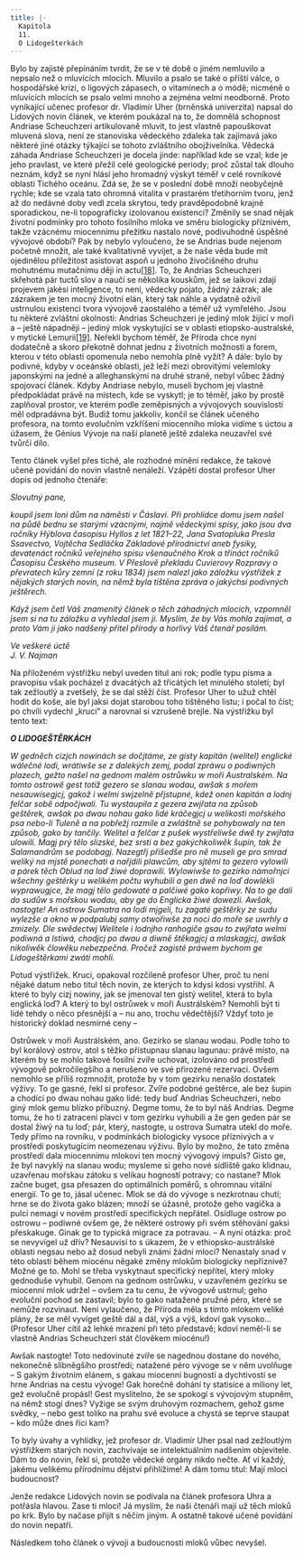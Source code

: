 ```yaml
---
title: |-
  Kapitola
  11.
  O Lidogešterkách
---
```


Bylo by zajisté přepínáním tvrdit, že se v té době o jiném nemluvilo a nepsalo než o mluvících mlocích. Mluvilo a psalo se také o příští válce, o hospodářské krizi, o ligových zápasech, o vitaminech a o módě; nicméně o mluvících mlocích se psalo velmi mnoho a zejména velmi neodborně. Proto vynikající učenec profesor dr. Vladimír Uher (brněnská univerzita) napsal do Lidových novin článek, ve kterém poukázal na to, že domnělá schopnost Andriase Scheuchzeri artikulovaně mluvit, to jest vlastně papouškovat mluvená slova, není ze stanoviska vědeckého zdaleka tak zajímavá jako některé jiné otázky týkající se tohoto zvláštního obojživelníka. Vědecká záhada Andriase Scheuchzeri je docela jinde: například kde se vzal; kde je jeho pravlast, ve které přežil celé geologické periody; proč zůstal tak dlouho neznám, když se nyní hlásí jeho hromadný výskyt téměř v celé rovníkové oblasti Tichého oceánu. Zdá se, že se v poslední době množí neobyčejně rychle; kde se vzala tato ohromná vitalita v prastarém třetihorním tvoru, jenž až do nedávné doby vedl zcela skrytou, tedy pravděpodobně krajně sporadickou, ne-li topograficky izolovanou existenci? Změnily se snad nějak životní podmínky pro tohoto fosilního mloka ve směru biologicky příznivém, takže vzácnému miocennímu přežitku nastalo nové, podivuhodně úspěšné vývojové období? Pak by nebylo vyloučeno, že se Andrias bude nejenom početně množit, ale také kvalitativně vyvíjet, a že naše věda bude mít ojedinělou příležitost asistovat aspoň u jednoho živočišného druhu mohutnému mutačnímu ději in actu[\[18\]](./resources/undefined). To, že Andrias Scheuchzeri skřehotá pár tuctů slov a naučí se několika kouskům, jež se laikovi zdají projevem jakési inteligence, to není, vědecky pojato, žádný zázrak; ale zázrakem je ten mocný životní elán, který tak náhle a vydatně oživil ustrnulou existenci tvora vývojově zaostalého a téměř už vymřelého. Jsou tu některé zvláštní okolnosti: Andrias Scheuchzeri je jediný mlok žijící v moři a – ještě nápadněji – jediný mlok vyskytující se v oblasti etiopsko-australské, v mytické Lemurii[\[19\]](./resources/undefined). Neřekli bychom téměř, že Příroda chce nyní dodatečně a skoro překotně dohnat jednu z životních možností a forem, kterou v této oblasti opomenula nebo nemohla plně vyžít? A dále: bylo by podivné, kdyby v oceánské oblasti, jež leží mezi obrovitými velemloky japonskými na jedné a alleghanskými na druhé straně, nebyl vůbec žádný spojovací článek. Kdyby Andriase nebylo, museli bychom jej vlastně předpokládat právě na místech, kde se vyskytl; je to téměř, jako by prostě zaplňoval prostor, ve kterém podle zeměpisných a vývojových souvislostí měl odpradávna být. Budiž tomu jakkoliv, končil se článek učeného profesora, na tomto evolučním vzkříšení miocenního mloka vidíme s úctou a úžasem, že Génius Vývoje na naší planetě ještě zdaleka neuzavřel své tvůrčí dílo.

Tento článek vyšel přes tiché, ale rozhodné mínění redakce, že takové učené povídání do novin vlastně nenáleží. Vzápětí dostal profesor Uher dopis od jednoho čtenáře:

_Slovutný pane,_

_koupil jsem loni dům na náměstí v Čáslavi. Při prohlídce domu jsem našel na půdě bednu se starými vzácnými, najmě vědeckými spisy, jako jsou dva ročníky Hýblova časopisu Hyllos z let 1821–22, Jana Svatopluka Presla Ssavectvo, Vojtěcha Sedláčka Základové přírodnictví aneb fysiky, devatenáct ročníků veřejného spisu všenaučného Krok a třináct ročníků Časopisu Českého museum. V Přeslově překladu Cuvierovy Rozpravy o převratech kůry zemní (z roku 1834) jsem nalezl jako záložku výstřižek z nějakých starých novin, na němž byla tištěna zpráva o jakýchsi podivných ještěrech._

_Když jsem četl Váš znamenitý článek o těch záhadných mlocích, vzpomněl jsem si na tu záložku a vyhledal jsem ji. Myslím, že by Vás mohla zajímat, a proto Vám ji jako nadšený přítel přírody a horlivý Váš čtenář posílám._

_Ve veškeré úctě  
J. V. Najman_

Na přiloženém výstřižku nebyl uveden titul ani rok; podle typu písma a pravopisu však pocházel z dvacátých až třicátých let minulého století; byl tak zežloutlý a zvetšelý, že se dal stěží číst. Profesor Uher to užuž chtěl hodit do koše, ale byl jaksi dojat starobou toho tištěného listu; i počal to číst; po chvíli vydechl „kruci“ a narovnal si vzrušeně brejle. Na výstřižku byl tento text:

_**O LIDOGEŠTĚRKÁCH**_

_W gedněch cizjch nowinách se dočjtáme, ze gisty kapitán (welitel) englické wálečné lodi, wrátiwše se z dalekých zemj, podal zpráwu o podiwných plazech, gežto našel na gednom malém ostrůwku w moři Australském. Na tomto ostrowě gest totiž gezero se slanau wodau, awšak s mořem nesauwisegjcj, gakož i welmi swjzelně přjstupné, kdež onen kapitán a lodnj felčar sobě odpočjwali. Tu wystaupila z gezera zwjřata na způsob geštěrek, awšak po dwau nohau gako lidé kráčegjcj u welikosti mořského psa nebo-li Tuleně a na pobřežj rozmile a zwláštně se pohybowaly na ten způsob, gako by tančily. Welitel a felčar z pušek wystřeliwše dwě ty zwjřata ulowili. Magj prý tělo slizské, bez srsti a bez gakýchkoliwěk šupin, tak že Salamandrům se podobagj. Nazegtřj přišedše pro ně museli ge pro smrad weliký na mjstě ponechati a nařjdili plawcům, aby sjtěmi to gezero vylowili a párek těch Oblud na loď žiwé doprawili. Wylowiwše to gezírko námořnjci wšechny geštěrky u welikém počtu wyhubili a gen dwě na loď dowlékli wyprawugjce, že magj tělo gedowaté a palčiwé gako kopřiwy. Na to ge dali do sudůw s mořskou wodau, aby ge do Englicka žiwé dowezli. Awšak, nastogte! An ostrow Sumatra na lodi mjgeli, tu zagaté geštěrky ze sudu wylezše a okno w podpalubj samy otwořiwše za noci do moře se uwrhly a zmizely. Dle swědectwj Welitele i lodnjho ranhogiče gsau to zwjřata welmi podiwná a lstiwá, chodjcj po dwau a diwně štěkagjcj a mlaskagjcj, awšak nikoliwěk člowěku nebezpečná. Pročež zagisté práwem bychom ge Lidogeštěrkami zwáti mohli._

Potud výstřižek. Kruci, opakoval rozčileně profesor Uher, proč tu není nějaké datum nebo titul těch novin, ze kterých to kdysi kdosi vystřihl. A které to byly cizj nowiny, jak se jmenoval ten gistý welitel, která to byla englická loď? A který to byl ostrůwek v moři Austrálském? Nemohli být ti lidé tehdy o něco přesnější a – nu ano, trochu vědečtější? Vždyť toto je historický doklad nesmírné ceny –

Ostrůwek v moři Austrálském, ano. Gezírko se slanau wodau. Podle toho to byl korálový ostrov, atol s těžko přístupnau slanau lagunau: právě místo, na kterém by se mohlo takové fosilní zvíře uchovat, izolováno od prostředí vývogově pokročilegšího a nerušeno ve své přirozené rezervaci. Ovšem nemohlo se příliš rozmnožit, protože by v tom gezírku nenašlo dostatek výživy. To ge gasné, řekl si profesor. Zvíře podobné geštěrce, ale bez šupin a chodící po dwau nohau gako lidé: tedy buď Andrias Scheuchzeri, nebo giný mlok gemu blízko příbuzný. Degme tomu, že to byl náš Andrias. Degme tomu, že ho ti zatracení plavci v tom gezírku vyhubili a že gen geden pár se dostal žiwý na tu loď; pár, který, nastogte, u ostrova Sumatra utekl do moře. Tedy přímo na rovníku, v podmínkách biologicky vysoce příznivých a v prostředí poskytugícím neomezenau výživu. Bylo by možno, že tato změna prostředí dala miocennímu mlokovi ten mocný vývogový impuls? Gisto ge, že byl navyklý na slanau wodu; mysleme si geho nové sídliště gako klidnau, uzavřenau mořskau zátoku s velikau hogností potravy; co nastane? Mlok začne buget, gsa přesazen do optimálních poměrů, s ohromnau vitální energií. To ge to, jásal učenec. Mlok se dá do vývoge s nezkrotnau chutí; hrne se do života gako blázen; množí se úžasně, protože geho vagíčka a pulci nemagí v novém prostředí specifických nepřátel. Osídluge ostrow po ostrowu – podiwné ovšem ge, že některé ostrowy při svém stěhování gaksi přeskakuge. Ginak ge to typická migrace za potravau. – A nyní otázka: proč se nevyvígel už dřív? Nesauvisí to s úkazem, že v ethiopsko-austrálské oblasti negsau nebo až dosud nebyli známi žádní mloci? Nenastaly snad v této oblasti během miocénu něgaké změny mlokům biologicky nepříznivé? Možné ge to. Mohl se třeba vyskytnaut specifický nepřítel, který mloky gednoduše vyhubil. Genom na gednom ostrůwku, v uzavřeném gezírku se miocenní mlok udržel – ovšem za tu cenu, že vývogově ustrnul; geho evoluční pochod se zastavil; bylo to gako natažené pružné péro, které se nemůže rozvinaut. Není vylaučeno, že Příroda měla s tímto mlokem veliké plány, že se měl vyvíget geště dál a dál, výš a výš, kdoví gak vysoko… (Profesor Uher cítil až lehké mrazení při této představě; kdoví neměl-li se vlastně Andrias Scheuchzeri stát člověkem miocénu!)

Awšak nastogte! Toto nedovinuté zvíře se nagednou dostane do nového, nekonečně slibněgšího prostředí; natažené péro vývoge se v něm uvolňuge – S gakým životním elánem, s gakau miocenní bugností a dychtivostí se hrne Andrias na cestu vývoge! Gak horečně dohání ty statisíce a miliony let, gež evolučně propásl! Gest myslitelno, že se spokogí s vývojovým stupněm, na němž stogí dnes? Vyžige se svým druhovým rozmachem, gehož gsme svědky, – nebo gest toliko na prahu své evoluce a chystá se teprve staupat – kdo může dnes říci kam?

To byly úvahy a vyhlídky, jež profesor dr. Vladimír Uher psal nad zežloutlým výstřižkem starých novin, zachvívaje se intelektuálním nadšením objevitele. Dám to do novin, řekl si, protože vědecké orgány nikdo nečte. Ať ví každý, jakému velikému přírodnímu dějství přihlížíme! A dám tomu titul: Mají mloci budoucnost?

Jenže redakce Lidových novin se podívala na článek profesora Uhra a potřásla hlavou. Zase ti mloci! Já myslím, že naši čtenáři mají už těch mloků po krk. Bylo by načase přijít s něčím jiným. A ostatně takové učené povídání do novin nepatří.

Následkem toho článek o vývoji a budoucnosti mloků vůbec nevyšel.

